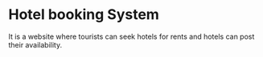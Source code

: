 # Hotel booking System

It is a website where tourists can seek hotels for rents and hotels can post their availability. 

